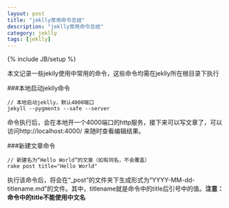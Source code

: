 ```yaml
---
layout: post
title: "jeklly常用命令总结"
description: "jeklly常用命令总结"
category: jeklly
tags: [jeklly]
---
```

{% include JB/setup %}

本文记录一些jeklly使用中常用的命令，这些命令均需在jeklly所在根目录下执行

###本地启动jeklly命令


	// 本地启动jeklly，默认4000端口
	jekyll --pygments --safe --server

命令执行后，会在本地开一个4000端口的http服务，接下来可以写文章了，可以访问http://localhost:4000/ 来随时查看编辑结果。

	
###新建文章命令

	// 新建名为“Hello World”的文章（如有同名，不会覆盖）
	rake post title="Hello World"

执行该命令后，将会在“_post”的文件夹下生成形式为“YYYY-MM-dd-titlename.md”的文件。其中，titlename就是命令中的title后引号中的值。**注意：命令中的title不能使用中文名**